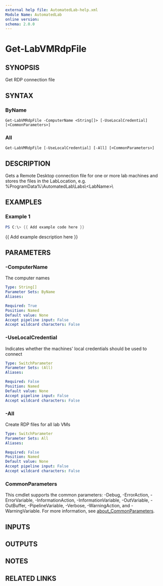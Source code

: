 ```yaml
---
external help file: AutomatedLab-help.xml
Module Name: AutomatedLab
online version:
schema: 2.0.0
---
```


# Get-LabVMRdpFile

## SYNOPSIS
Get RDP connection file

## SYNTAX

### ByName
```
Get-LabVMRdpFile -ComputerName <String[]> [-UseLocalCredential] [<CommonParameters>]
```

### All
```
Get-LabVMRdpFile [-UseLocalCredential] [-All] [<CommonParameters>]
```

## DESCRIPTION
Gets a Remote Desktop connection file for one or more lab machines and stores the files in the LabLocation, e.g.
%ProgramData%\AutomatedLab\Labs\\\<LabName\>\

## EXAMPLES

### Example 1
```powershell
PS C:\> {{ Add example code here }}
```

{{ Add example description here }}

## PARAMETERS

### -ComputerName
The computer names

```yaml
Type: String[]
Parameter Sets: ByName
Aliases:

Required: True
Position: Named
Default value: None
Accept pipeline input: False
Accept wildcard characters: False
```

### -UseLocalCredential
Indicates whether the machines' local credentials should be used to connect

```yaml
Type: SwitchParameter
Parameter Sets: (All)
Aliases:

Required: False
Position: Named
Default value: None
Accept pipeline input: False
Accept wildcard characters: False
```

### -All
Create RDP files for all lab VMs

```yaml
Type: SwitchParameter
Parameter Sets: All
Aliases:

Required: False
Position: Named
Default value: None
Accept pipeline input: False
Accept wildcard characters: False
```

### CommonParameters
This cmdlet supports the common parameters: -Debug, -ErrorAction, -ErrorVariable, -InformationAction, -InformationVariable, -OutVariable, -OutBuffer, -PipelineVariable, -Verbose, -WarningAction, and -WarningVariable. For more information, see [about_CommonParameters](http://go.microsoft.com/fwlink/?LinkID=113216).

## INPUTS

## OUTPUTS

## NOTES

## RELATED LINKS
